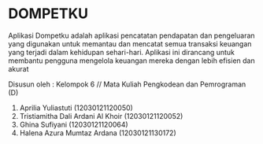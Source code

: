 # DOMPETKU
Aplikasi Dompetku adalah aplikasi pencatatan pendapatan dan pengeluaran yang digunakan untuk memantau dan mencatat semua transaksi keuangan yang terjadi dalam kehidupan sehari-hari. Aplikasi ini dirancang untuk membantu pengguna mengelola keuangan mereka dengan lebih efisien dan akurat

Disusun oleh : Kelompok 6 // Mata Kuliah Pengkodean dan Pemrograman (D)
1. Aprilia Yuliastuti (12030121120050)
2. Tristiamitha Dali Ardani Al Khoir (12030121120052)
3. Ghina Sufiyani (12030121120064)
4. Halena Azura Mumtaz Ardana (12030121130172)

